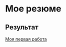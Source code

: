 # Мое резюме

## Результат 

[Моя первая работа](file:///Users/bestrustam/Documents/git/index.html)
